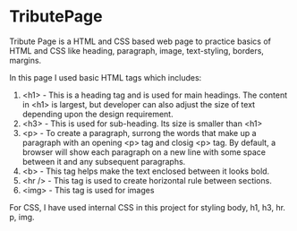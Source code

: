 # TributePage
Tribute Page is a HTML and CSS based web page to practice basics of HTML and CSS like heading, paragraph, image, text-styling, borders, margins. 

In this page I used basic HTML tags which includes:

1. &lt;h1&gt; - This is a heading tag and is used for main headings. The content in &lt;h1&gt; is largest, but developer can also adjust the size of text depending upon the design       requirement.
2. &lt;h3&gt; - This is used for sub-heading. Its size is smaller than &lt;h1&gt;
3. &lt;p&gt; - To create a paragraph, surrong the words that  make up a paragraph with an opening &lt;p&gt; tag and closig &lt;p&gt; tag. By default, a browser will show each paragraph on a new  line with some space between it and any subsequent paragraphs.
4. &lt;b&gt; - This tag helps make the text enclosed between it looks bold.
5. &lt;hr /&gt; - This tag is used to create horizontal rule between sections.
6. &lt;img&gt; - This tag is used for images

For CSS, I have used internal CSS in this project for styling body, h1, h3, hr. p, img.

